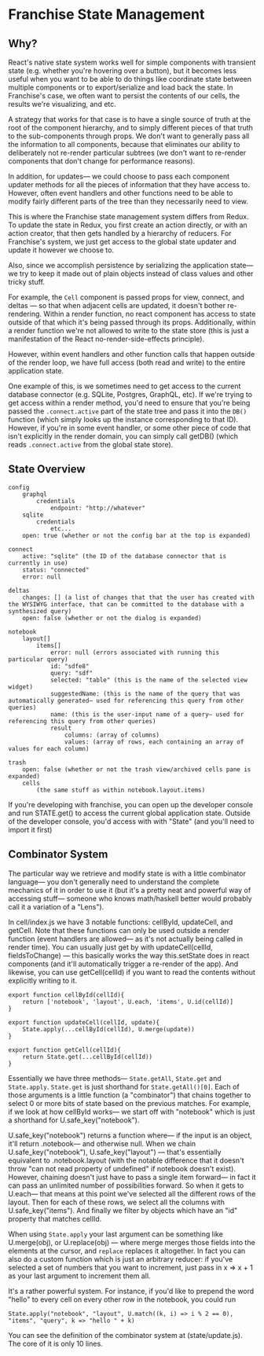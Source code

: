 # Franchise State Management 

## Why?

React's native state system works well for simple components with transient state (e.g. whether you're hovering over a button), but it becomes less useful when you want to be able to do things like coordinate state between multiple components or to export/serialize and load back the state. In Franchise's case, we often want to persist the contents of our cells, the results we're visualizing, and etc. 


A strategy that works for that case is to have a single source of truth at the root of the component hierarchy, and to simply different pieces of that truth to the sub-components through props. We don't want to generally pass all the information to all components, because that eliminates our ability to deliberately not re-render particular subtrees (we don't want to re-render components that don't change for performance reasons). 

In addition, for updates— we could choose to pass each component updater methods for all the pieces of information that they have access to. However, often event handlers and other functions need to be able to modify fairly different parts of the tree than they necessarily need to view. 

This is where the Franchise state management system differs from Redux. To update the state in Redux, you first create an action directly, or with an action creator, that then gets handled by a hierarchy of reducers. For Franchise's system, we just get access to the global state updater and update it however we choose to. 

Also, since we accomplish persistence by serializing the application state— we try to keep it made out of plain objects instead of class values and other tricky stuff. 

For example, the `Cell` component is passed props for view, connect, and deltas — so that when adjacent cells are updated, it doesn't bother re-rendering. Within a render function, no react component has access to state outside of that which it's being passed through its props. Additionally, within a render function we're not allowed to write to the state store (this is just a manifestation of the React no-render-side-effects principle). 

However, within event handlers and other function calls that happen outside of the render loop, we have full access (both read and write) to the entire application state. 

One example of this, is we sometimes need to get access to the current database connector (e.g. SQLite, Postgres, GraphQL, etc). If we're trying to get access within a render method, you'd need to ensure that you're being passed the `.connect.active` part of the state tree and pass it into the `DB()` function (which simply looks up the instance corresponding to that ID). However, if you're in some event handler, or some other piece of code that isn't explicitly in the render domain, you can simply call getDB() (which reads `.connect.active` from the global state store). 


## State Overview

```
config
    graphql
        credentials
            endpoint: "http://whatever"
    sqlite
        credentials
            etc...
    open: true (whether or not the config bar at the top is expanded)

connect
    active: "sqlite" (the ID of the database connector that is currently in use)
    status: "connected"
    error: null

deltas
    changes: [] (a list of changes that that the user has created with the WYSIWYG interface, that can be committed to the database with a synthesized query)
    open: false (whether or not the dialog is expanded)

notebook
    layout[]
        items[]
            error: null (errors associated with running this particular query)
            id: "sdfe8"
            query: "sdf"
            selected: "table" (this is the name of the selected view widget)
            suggestedName: (this is the name of the query that was automatically generated— used for referencing this query from other queries)
            name: (this is the user-input name of a query— used for referencing this query from other queries)
            result
                columns: (array of columns)
                values: (array of rows, each containing an array of values for each column)

trash
    open: false (whether or not the trash view/archived cells pane is expanded)
    cells 
        (the same stuff as within notebook.layout.items)
```

If you're developing with franchise, you can open up the developer console and run STATE.get() to access the current global application state. Outside of the developer console, you'd access with with "State" (and you'll need to import it first)


## Combinator System

The particular way we retrieve and modify state is with a little combinator language— you don't generally need to understand the complete mechanics of it in order to use it (but it's a pretty neat and powerful way of accessing stuff— someone who knows math/haskell better would probably call it a variation of a "Lens"). 

In cell/index.js we have 3 notable functions: cellById, updateCell, and getCell. Note that these functions can only be used outside a render function (event handlers are allowed— as it's not actually being called in render time). You can usually just get by with updateCell(cellId, fieldsToChange) — this basically works the way this.setState does in react components (and it'll automatically trigger a re-render of the app). And likewise, you can use getCell(cellId) if you want to read the contents without explicitly writing to it. 

```
export function cellById(cellId){
    return ['notebook', 'layout', U.each, 'items', U.id(cellId)]
}

export function updateCell(cellId, update){
    State.apply(...cellById(cellId), U.merge(update))
}

export function getCell(cellId){
    return State.get(...cellById(cellId))
}
```


Essentially we have three methods— `State.getAll`, `State.get` and `State.apply`. `State.get` is just shorthand for `State.getAll()[0]`. Each of those arguments is a little function (a "combinator") that chains together to select 0 or more bits of state based on the previous matches. For example, if we look at how cellById works— we start off with "notebook" which is just a shorthand for U.safe_key("notebook"). 

U.safe_key("notebook") returns a function where— if the input is an object, it'll return .notebook— and otherwise null. When we chain U.safe_key("notebook"), U.safe_key("layout") — that's essentially equivalent to .notebook.layout (with the notable difference that it doesn't throw "can not read property of undefined" if notebook doesn't exist). However, chaining doesn't just have to pass a single item forward— in fact it can pass an unlimited number of possibilities forward. So when it gets to U.each— that means at this point we've selected all the different rows of the layout. Then for each of these rows, we select all the columns with U.safe_key("items"). And finally we filter by objects which have an "id" property that matches cellId. 

When using `State.apply` your last argument can be something like U.merge(obj), or U.replace(obj) — where merge merges those fields into the elements at the cursor, and `replace` replaces it altogether. In fact you can also do a custom function which is just an arbitrary reducer: if you've selected a set of numbers that you want to increment, just pass in x => x + 1 as your last argument to increment them all. 

It's a rather powerful system. For instance, if you'd like to prepend the word "hello" to every cell on every other row in the notebook, you could run

```
State.apply("notebook", "layout", U.match((k, i) => i % 2 == 0), "items", "query", k => "hello " + k)
```

You can see the definition of the combinator system at (state/update.js). The core of it is only 10 lines. 
